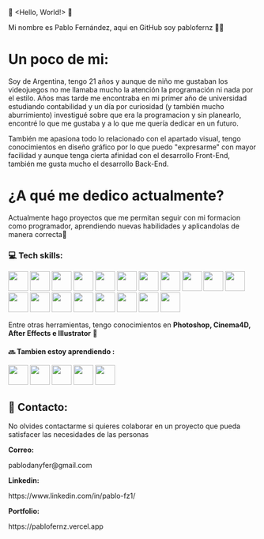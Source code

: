 👾 <Hello, World!> 👾

<p>Mi nombre es Pablo Fernández, aqui en GitHub soy pablofernz 👋🏻</p>

<h1> Un poco de mi:</h1>
<p>Soy de Argentina, tengo 21 años y aunque de niño me gustaban los videojuegos no me llamaba mucho la atención la programación ni nada por el estilo. Años mas tarde me encontraba en mi primer año de universidad estudiando contabilidad y un día por curiosidad (y también mucho aburrimiento) investigué sobre que era la programacion y sin planearlo, encontré lo que me gustaba y a lo que me quería dedicar en un futuro.</p>

<p>También me apasiona todo lo relacionado con el apartado visual, tengo conocimientos en diseño gráfico por lo que puedo "expresarme" con mayor facilidad y aunque tenga cierta afinidad con el desarrollo Front-End, también me gusta mucho el desarrollo Back-End. </p>

<h1>¿A qué me dedico actualmente?</h1>
<p>Actualmente hago proyectos que me permitan seguir con mi formacion como programador, aprendiendo nuevas habilidades y aplicandolas de manera correcta🚀 </p>

### 💻 Tech skills:
<p>
  <img src='https://cdn.worldvectorlogo.com/logos/logo-javascript.svg' width=40 height=40/>
  <img src='https://cdn.worldvectorlogo.com/logos/html-1.svg' width=40 height=40/>
  <img src='https://cdn.worldvectorlogo.com/logos/css-3.svg' width=40 height=40/>
  <img src='https://cdn.worldvectorlogo.com/logos/git-icon.svg' width=40 height=40/>
  <img src='https://cdn.worldvectorlogo.com/logos/react-2.svg' width=40 height=40/>
  <img src='https://cdn.worldvectorlogo.com/logos/redux.svg' width=40 height=40/>
  <img src='https://cdn.worldvectorlogo.com/logos/nodejs-icon.svg' width=40 height=40/>
  <img src='https://res.cloudinary.com/dnrprmypf/image/upload/v1718818794/express_co7wsk.png' width=40 height=40/>
  <img src='https://cdn.freebiesupply.com/logos/large/2x/sequelize-logo-png-transparent.png' width=40 height=40/>
  <img src='https://cdn.worldvectorlogo.com/logos/postgresql.svg' width=40 height=40/>
  <img src='https://cdn.worldvectorlogo.com/logos/mongodb-icon-1.svg' width=40 height=40/>
  <img src='https://res.cloudinary.com/dnrprmypf/image/upload/v1718823267/mongoose_jgco70.png' width=40 height=40 /> 
  <img src='https://cdn.worldvectorlogo.com/logos/framer-motion.svg' width=40 height=40/>
  <img src= 'https://upload.wikimedia.org/wikipedia/commons/thumb/4/4c/Typescript_logo_2020.svg/512px-Typescript_logo_2020.svg.png?20221110153201' width=40 heigth=40/>
   <img src='https://cdn.worldvectorlogo.com/logos/gsap-greensock.svg' width=40 height=40/>
    <img src='https://cdn.worldvectorlogo.com/logos/firebase-1.svg' width=40 height=40/>
      <img src='https://cdn3.iconfinder.com/data/icons/logos-and-brands-adobe/512/288_Sass-512.png' width=40 height=40/>
        <img src='https://cdn.freebiesupply.com/logos/large/2x/jest-logo-png-transparent.png' width=40 height=40/>
         <img src='https://user-images.githubusercontent.com/30929568/119165576-42d60c80-ba7b-11eb-95ce-c61b12a97edf.png' width=40 height=40/>
  
</p>
<p>Entre otras herramientas, tengo conocimientos en <b>Photoshop, Cinema4D, After Effects e Illustrator</b> 🤩</p>

#### 🔜 Tambien estoy aprendiendo :
<p>
  <img src='https://d2nir1j4sou8ez.cloudfront.net/wp-content/uploads/2021/12/nextjs-boilerplate-logo.png' width=40 height=40/>
  <img src='https://cdn4.iconfinder.com/data/icons/logos-and-brands/512/267_Python_logo-512.png' width=40 height=40/>
  <img src='https://freepngimg.com/icon/download/search/6652-nest-js.png' width=40 height=40/>
  <img src='https://cdn.freebiesupply.com/logos/large/2x/java-14-logo-png-transparent.png' width=40 height=40/>
  <img src='https://res.cloudinary.com/dnrprmypf/image/upload/v1738448024/docker-mark-blue_krwq6h.png' width=40 height=40/>
  
</p>

## 📩 Contacto:
<p>No olvides contactarme si quieres colaborar en un proyecto que pueda satisfacer las necesidades de las personas</p>
<b>Correo: </b> <p>pablodanyfer@gmail.com</p>
<b>Linkedin:</b> <p>https://www.linkedin.com/in/pablo-fz1/</p>
<b>Portfolio:</b> <p>https://pablofernz.vercel.app</p>
